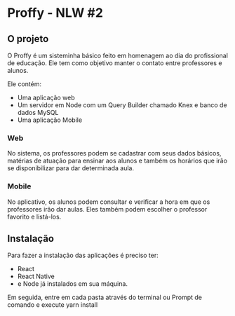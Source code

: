 # Proffy - NLW #2

## O projeto

O Proffy é um sisteminha básico feito em homenagem ao dia do profissional de educação.
Ele tem como objetivo manter o contato entre professores e alunos.

Ele contém:

- Uma aplicação web
- Um servidor em Node com um Query Builder chamado Knex e banco de dados MySQL
- Uma aplicação Mobile

### Web

No sistema, os professores podem se cadastrar com seus dados básicos, matérias de atuação para
ensinar aos alunos e também os horários que irão se disponibilizar para dar determinada aula.

### Mobile

No aplicativo, os alunos podem consultar e verificar a hora em que os professores irão dar aulas. Eles também podem escolher o professor favorito e listá-los.

## Instalação

Para fazer a instalação das aplicações é preciso ter:

- React
- React Native
- e Node já instalados em sua máquina.

Em seguida, entre em cada pasta através do terminal ou Prompt de comando e execute
yarn install

